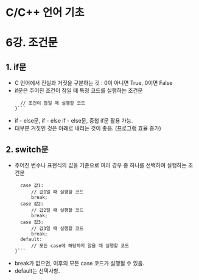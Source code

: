C/C++ 언어 기초
===============

# 6강. 조건문

## 1. if문
* C 언어에서 진실과 거짓을 구분하는 것 : 0이 아니면 True, 0이면 False
* if문은 주어진 조건이 참일 때 특정 코드를 실행하는 조건문
  ``` if (조건) {
    // 조건이 참일 때 실행할 코드
  }```
* if - else문, if - else if - else문, 중첩 if문 활용 가능.
* 대부분 거짓인 것은 아래로 내리는 것이 좋음. (프로그램 효율 증가)

## 2. switch문
* 주어진 변수나 표현식의 값을 기준으로 여러 경우 중 하나를 선택하여 실행하는 조건문
  ```switch (변수 또는 표현식) {
    case 값1:
        // 값1일 때 실행할 코드
        break;
    case 값2:
        // 값2일 때 실행할 코드
        break;
    case 값3:
        // 값3일 때 실행할 코드
        break;
    default:
        // 모든 case에 해당하지 않을 때 실행할 코드
  }```
* break가 없으면, 이후의 모든 case 코드가 실행될 수 있음.
* default는 선택사항.